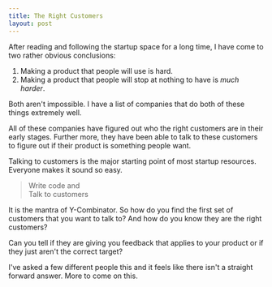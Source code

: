```yaml
---
title: The Right Customers
layout: post
---
```


After reading and following the startup space for a long time, I have come to two rather obvious conclusions:

1. Making a product that people will use is hard.
2. Making a product that people will stop at nothing to have is _much harder_.

Both aren't impossible. I have a list of companies that do both of these things extremely well.

All of these companies have figured out who the right customers are in their early stages. Further more, they have been able to talk to these customers to figure out if their product is something people want.

Talking to customers is the major starting point of most startup resources. Everyone makes it sound so easy.

> Write code and<br/>
> Talk to customers

It is the mantra of Y-Combinator. So how do you find the first set of customers that you want to talk to? And how do you know they are the right customers?

Can you tell if they are giving you feedback that applies to your product or if they just aren't the correct target?

I've asked a few different people this and it feels like there isn't a straight forward answer. More to come on this.
